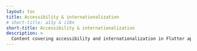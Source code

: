 ```yaml
---
layout: toc
title: Accessibility & internationalization
# short-title: a11y & i18n
short-title: Accessibility & internationalization
description: >
  Content covering accessibility and internationalization in Flutter apps.
---
```

